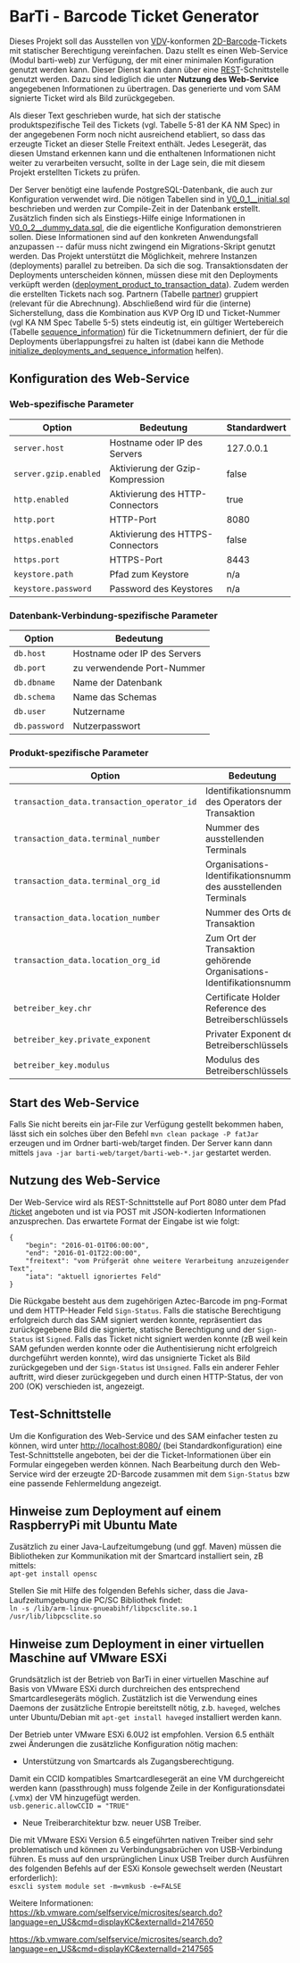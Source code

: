 # BarTi - Barcode Ticket Generator
Dieses Projekt soll das Ausstellen von [VDV](http://www.eticket-deutschland.de/)-konformen [2D-Barcode](https://de.wikipedia.org/wiki/Aztec-Code)-Tickets mit statischer Berechtigung vereinfachen.
Dazu stellt es einen Web-Service (Modul barti-web) zur Verfügung, der mit einer minimalen Konfiguration genutzt werden kann.
Dieser Dienst kann dann über eine [REST](https://de.wikipedia.org/wiki/Representational_State_Transfer)-Schnittstelle genutzt werden.
Dazu sind lediglich die unter **Nutzung des Web-Service** angegebenen Informationen zu übertragen.
Das generierte und vom SAM signierte Ticket wird als Bild zurückgegeben.

Als dieser Text geschrieben wurde, hat sich der statische produktspezifische Teil des Tickets (vgl. Tabelle 5-81 der KA NM Spec) in der angegebenen Form noch nicht ausreichend etabliert, so dass das erzeugte Ticket an dieser Stelle Freitext enthält.
Jedes Lesegerät, das diesen Umstand erkennen kann und die enthaltenen Informationen nicht weiter zu verarbeiten versucht, sollte in der Lage sein, die mit diesem Projekt erstellten Tickets zu prüfen.

Der Server benötigt eine laufende PostgreSQL-Datenbank, die auch zur Konfiguration verwendet wird.
Die nötigen Tabellen sind in [V0_0_1__initial.sql](barti-db/src/main/resources/db/migration/V0_0_1__initial.sql) beschrieben und werden zur Compile-Zeit in der Datenbank erstellt.
Zusätzlich finden sich als Einstiegs-Hilfe einige Informationen in [V0_0_2__dummy_data.sql](barti-db/src/main/resources/db/migration/V0_0_2__dummy_data.sql), die die eigentliche Konfiguration demonstrieren sollen.
Diese Informationen sind auf den konkreten Anwendungsfall anzupassen -- dafür muss nicht zwingend ein Migrations-Skript genutzt werden.
Das Projekt unterstützt die Möglichkeit, mehrere Instanzen (deployments) parallel zu betreiben.
Da sich die sog. Transaktionsdaten der Deployments unterscheiden können, müssen diese mit den Deployments verküpft werden ([deployment_product_to_transaction_data](barti-db/src/main/resources/db/migration/V0_0_1__initial.sql#L77-L87)).
Zudem werden die erstellten Tickets nach sog. Partnern (Tabelle [partner](barti-db/src/main/resources/db/migration/V0_0_1__initial.sql#L26-L31)) gruppiert (relevant für die Abrechnung).
Abschließend wird für die (interne) Sicherstellung, dass die Kombination aus KVP Org ID und Ticket-Nummer (vgl KA NM Spec Tabelle 5-5) stets eindeutig ist, ein gültiger Wertebereich (Tabelle [sequence_information](barti-db/src/main/resources/db/migration/V0_0_1__initial.sql#L89-L99)) für die Ticketnummern definiert, der für die Deployments überlappungsfrei zu halten ist (dabei kann die Methode [initialize_deployments_and_sequence_information](barti-db/src/main/resources/db/migration/V0_0_1__initial.sql#L148-L180) helfen).



## Konfiguration des Web-Service

### Web-spezifische Parameter

| Option | Bedeutung | Standardwert
| ------ | --------- | ------------
| `server.host` | Hostname oder IP des Servers | 127.0.0.1
| `server.gzip.enabled` | Aktivierung der Gzip-Kompression | false
| `http.enabled` | Aktivierung des HTTP-Connectors | true
| `http.port` | HTTP-Port | 8080
| `https.enabled` | Aktivierung des HTTPS-Connectors | false
| `https.port` | HTTPS-Port | 8443
| `keystore.path` | Pfad zum Keystore | n/a
| `keystore.password` | Password des Keystores | n/a

### Datenbank-Verbindung-spezifische Parameter

| Option | Bedeutung
| ------ | ---------
| `db.host` | Hostname oder IP des Servers
| `db.port` | zu verwendende Port-Nummer
| `db.dbname` | Name der Datenbank
| `db.schema` | Name das Schemas
| `db.user` | Nutzername
| `db.password` | Nutzerpasswort

### Produkt-spezifische Parameter

| Option | Bedeutung | Referenz in KA NM Spec
| ------ | --------- | ----------------------
| `transaction_data.transaction_operator_id` | Identifikationsnummer des Operators der Transaktion | Tabelle 2-5, logTransaktionsOperator_ID
| `transaction_data.terminal_number` | Nummer des ausstellenden Terminals | Tabelle 5-3, terminalNummer
| `transaction_data.terminal_org_id` | Organisations-Identifikationsnummer des ausstellenden Terminals | Tabelle 5-3, Organisation_ID.organisationsNummer
| `transaction_data.location_number` | Nummer des Orts der Transaktion | Tabelle 5-11, ortNummer
| `transaction_data.location_org_id` | Zum Ort der Transaktion gehörende Organisations-Identifikationsnummer | Tabelle 5-11, Organisation_ID.organisationsNummer
| `betreiber_key.chr` | Certificate Holder Reference des Betreiberschlüssels | n/a
| `betreiber_key.private_exponent` | Privater Exponent des Betreiberschlüssels | n/a
| `betreiber_key.modulus` | Modulus des Betreiberschlüssels | n/a


## Start des Web-Service
Falls Sie nicht bereits ein jar-File zur Verfügung gestellt bekommen haben, lässt sich ein solches über den Befehl
`mvn clean package -P fatJar`
erzeugen und im Ordner barti-web/target finden.
Der Server kann dann mittels
`java -jar barti-web/target/barti-web-*.jar`
gestartet werden.

## Nutzung des Web-Service
Der Web-Service wird als REST-Schnittstelle auf Port 8080 unter dem Pfad [/ticket](http://localhost:8080/ticket) angeboten und ist via POST mit JSON-kodierten Informationen anzusprechen.
Das erwartete Format der Eingabe ist wie folgt:
```
{
    "begin": "2016-01-01T06:00:00",
    "end": "2016-01-01T22:00:00",
    "freitext": "vom Prüfgerät ohne weitere Verarbeitung anzuzeigender Text",
    "iata": "aktuell ignoriertes Feld"
}
```
Die Rückgabe besteht aus dem zugehörigen Aztec-Barcode im png-Format und dem HTTP-Header Feld `Sign-Status`.
Falls die statische Berechtigung erfolgreich durch das SAM signiert werden konnte, repräsentiert das zurückgegebene Bild die signierte, statische Berechtigung und der `Sign-Status` ist `Signed`.
Falls das Ticket nicht signiert werden konnte (zB weil kein SAM gefunden werden konnte oder die Authentisierung nicht erfolgreich durchgeführt werden konnte), wird das unsignierte Ticket als Bild zurückgegeben und der `Sign-Status` ist `Unsigned`.
Falls ein anderer Fehler auftritt, wird dieser zurückgegeben und durch einen HTTP-Status, der von 200 (OK) verschieden ist, angezeigt.


## Test-Schnittstelle
Um die Konfiguration des Web-Service und des SAM einfacher testen zu können, wird unter <http://localhost:8080/> (bei Standardkonfiguration) eine Test-Schnittstelle angeboten, bei der die Ticket-Informationen über ein Formular eingegeben werden können.
Nach Bearbeitung durch den Web-Service wird der erzeugte 2D-Barcode zusammen mit dem `Sign-Status` bzw eine passende Fehlermeldung angezeigt.

## Hinweise zum Deployment auf einem RaspberryPi mit Ubuntu Mate
Zusätzlich zu einer Java-Laufzeitumgebung (und ggf. Maven) müssen die Bibliotheken zur Kommunikation mit der Smartcard installiert sein, zB mittels:
<br/>`apt-get install opensc`

Stellen Sie mit Hilfe des folgenden Befehls sicher, dass die Java-Laufzeitumgebung die PC/SC Bibliothek findet:
<br/>`ln -s /lib/arm-linux-gnueabihf/libpcsclite.so.1 /usr/lib/libpcsclite.so`

## Hinweise zum Deployment in einer virtuellen Maschine auf VMware ESXi 
Grundsätzlich ist der Betrieb von BarTi in einer virtuellen Maschine auf Basis von VMware ESXi durch durchreichen des entsprechend Smartcardlesegeräts möglich. Zustätzlich ist die Verwendung eines Daemons der zusätzliche Entropie bereitstellt nötig, z.b. `haveged`, welches unter Ubuntu/Debian mit `apt-get install haveged` installiert werden kann.

Der Betrieb unter VMware ESXi 6.0U2 ist empfohlen. Version 6.5 enthält zwei Änderungen die zusätzliche Konfiguration nötig machen:

- Unterstützung von Smartcards als Zugangsberechtigung.

Damit ein CCID kompatibles Smartcardlesegerät an eine VM durchgereicht werden kann (passthrough) muss folgende Zeile in der Konfigurationsdatei (.vmx) der VM hinzugefügt werden.
<br/>`usb.generic.allowCCID = "TRUE"`

- Neue Treiberarchitektur bzw. neuer USB Treiber.

Die mit VMware ESXi Version 6.5 eingeführten nativen Treiber sind sehr problematisch und können zu Verbindungsabrüchen von USB-Verbindung führen. Es muss auf den ursprünglichen Linux USB Treiber durch Ausführen des folgenden Befehls auf der ESXi Konsole gewechselt werden (Neustart erforderlich):
<br/>`esxcli system module set -m=vmkusb -e=FALSE`

Weitere Informationen: 
https://kb.vmware.com/selfservice/microsites/search.do?language=en_US&cmd=displayKC&externalId=2147650

https://kb.vmware.com/selfservice/microsites/search.do?language=en_US&cmd=displayKC&externalId=2147565
